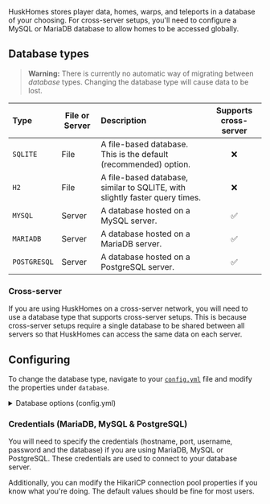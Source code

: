 HuskHomes stores player data, homes, warps, and teleports in a database of your choosing. For cross-server setups, you'll need to configure a MySQL or MariaDB database to allow homes to be accessed globally.

## Database types
> **Warning:** There is currently no automatic way of migrating between _database_ types. Changing the database type will cause data to be lost.

| Type         | File or Server | Description                                                                 | Supports cross-server |
|:-------------|----------------|:----------------------------------------------------------------------------|:---------------------:|
| `SQLITE`     | File           | A file-based database. This is the default (recommended) option.            |           ❌           |
| `H2`         | File           | A file-based database, similar to SQLITE, with slightly faster query times. |           ❌           |
| `MYSQL`      | Server         | A database hosted on a MySQL server.                                        |           ✅           |
| `MARIADB`    | Server         | A database hosted on a MariaDB server.                                      |           ✅           |
| `POSTGRESQL` | Server         | A database hosted on a PostgreSQL server.                                   |           ✅           |

### Cross-server
If you are using HuskHomes on a cross-server network, you will need to use a database type that supports cross-server setups. This is because cross-server setups require a single database to be shared between all servers so that HuskHomes can access the same data on each server.

## Configuring
To change the database type, navigate to your [`config.yml`](Config-Files) file and modify the properties under `database`.

<details>
<summary>Database options (config.yml)</summary>

```yaml
database:
  # Type of database to use (SQLITE, H2, MYSQL or MARIADB)
  type: SQLITE
  mysql:
    credentials:
      # Specify credentials here if you are using MYSQL, MARIADB, or POSTGRESQ as your database type
      host: localhost
      port: 3306
      database: HuskHomes
      username: root
      password: pa55w0rd
      parameters: ?autoReconnect=true&useSSL=false&useUnicode=true&characterEncoding=UTF-8
    connection_pool:
      # MYSQL / MARIADB / POSTGRESQL database Hikari connection pool properties. Don't modify this unless you know what you're doing!
      size: 12
      idle: 12
      lifetime: 1800000
      keepalive: 30000
      timeout: 20000
```
</details>

### Credentials (MariaDB, MySQL & PostgreSQL)
You will need to specify the credentials (hostname, port, username, password and the database) if you are using MariaDB, MySQL or PostgreSQL. These credentials are used to connect to your database server.

Additionally, you can modify the HikariCP connection pool properties if you know what you're doing. The default values should be fine for most users.